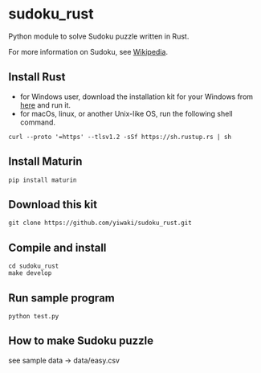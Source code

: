 # sudoku_rust

Python module to solve Sudoku puzzle written in Rust.

For more information on Sudoku, see [Wikipedia](https://en.wikipedia.org/wiki/Sudoku).

## Install Rust
- for Windows user, download the installation kit for your Windows from [here](https://forge.rust-lang.org/infra/other-installation-methods.eichithi-emueru) and run it.
- for macOs, linux, or another Unix-like OS, run the following shell command.
```
curl --proto '=https' --tlsv1.2 -sSf https://sh.rustup.rs | sh
```

## Install Maturin
```
pip install maturin
```

## Download this kit
```
git clone https://github.com/yiwaki/sudoku_rust.git
```

## Compile and install
```
cd sudoku_rust
make develop
```

## Run sample program
```
python test.py
```

## How to make Sudoku puzzle

see sample data -> data/easy.csv
